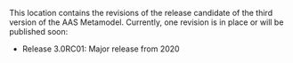 This location contains the revisions of the release candidate of the third version of the AAS Metamodel. Currently, one revision is in place or will be published soon:
- Release 3.0RC01: Major release from 2020
